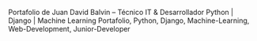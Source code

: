Portafolio de Juan David Balvin – Técnico IT & Desarrollador Python | Django | Machine Learning
Portafolio, Python, Django, Machine-Learning, Web-Development, Junior-Developer
